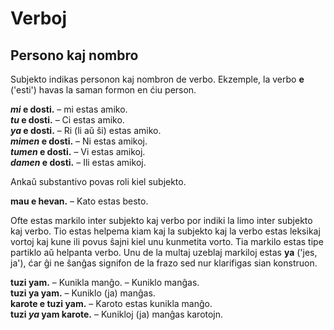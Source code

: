 
# Verboj

## Persono kaj nombro

Subjekto indikas personon kaj nombron de verbo.
Ekzemple, la verbo
**e**
('esti') havas la saman formon en ćiu person.

**_mi_ e dosti.**
– mi estas amiko.  
**_tu_ e dosti.**
– Ci estas amiko.  
**_ya_ e dosti.**
– Ri (li aŭ ŝi) estas amiko.  
**_mimen_ e dosti.**
– Ni estas amikoj.  
**_tumen_ e dosti.**
– Vi estas amikoj.  
**_damen_ e dosti.**
– Ili estas amikoj.

Ankaŭ substantivo povas roli kiel subjekto.

**mau e hevan.**
– Kato estas besto.

Ofte estas markilo inter subjekto kaj verbo
por indiki la limo inter subjekto kaj verbo.
Tio estas helpema kiam kaj la subjekto kaj la verbo estas leksikaj vortoj
kaj kune ili povus ŝajni kiel unu kunmetita vorto.
Tia markilo estas tipe partiklo aŭ helpanta verbo.
Unu de la multaj uzeblaj markiloj estas
**ya**
('jes, ja'),
ćar ĝi ne ŝanĝas signifon de la frazo
sed nur klarifigas sian konstruon.

**tuzi yam.**
– Kunikla manĝo. – Kuniklo manĝas.  
**tuzi ya yam.**
– Kuniklo (ja) manĝas.  
**karote e tuzi yam.**
– Karoto estas kunikla manĝo.  
**tuzi _ya_ yam karote.**
– Kunikloj (ja) manĝas karotojn.
